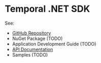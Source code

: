 
# Temporal .NET SDK

See:

* [GitHub Repository](https://github.com/temporalio/sdk-dotnet)
* NuGet Package (TODO)
* Application Development Guide (TODO)
* [API Documentation](/api)
* Samples (TODO)